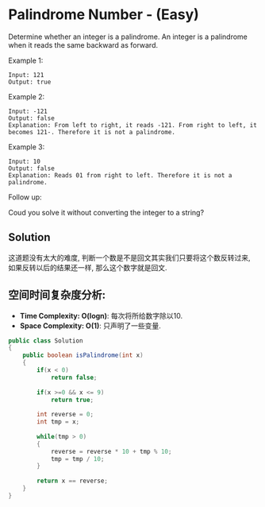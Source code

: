 # Palindrome Number - (Easy)

Determine whether an integer is a palindrome. An integer is a palindrome when it reads the same backward as forward.

Example 1:
```
Input: 121
Output: true
```

Example 2:
```
Input: -121
Output: false
Explanation: From left to right, it reads -121. From right to left, it becomes 121-. Therefore it is not a palindrome.
```

Example 3:
```
Input: 10
Output: false
Explanation: Reads 01 from right to left. Therefore it is not a palindrome.
```

Follow up:

Coud you solve it without converting the integer to a string?

## Solution

这道题没有太大的难度, 判断一个数是不是回文其实我们只要将这个数反转过来, 如果反转以后的结果还一样, 那么这个数字就是回文.

## 空间时间复杂度分析:

* **Time Complexity: O(logn)**: 每次将所给数字除以10.
* **Space Complexity: O(1)**: 只声明了一些变量.

```java
public class Solution 
{
    public boolean isPalindrome(int x) 
    {   
        if(x < 0)
            return false;
        
        if(x >=0 && x <= 9)
            return true;
        
        int reverse = 0;
        int tmp = x;
        
        while(tmp > 0)
        {
            reverse = reverse * 10 + tmp % 10;
            tmp = tmp / 10;
        }
        
        return x == reverse;
    }
}
```

